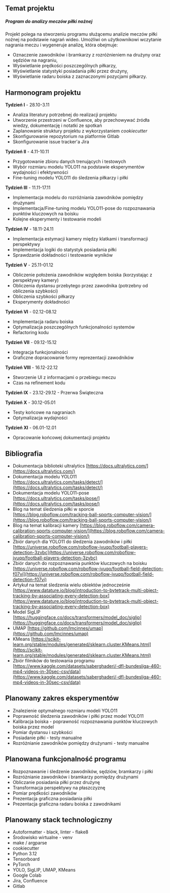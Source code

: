 ## Temat projektu

##### Program do analizy meczów piłki nożnej

Projekt polega na stworzeniu programu służącemu analizie meczów piłki nożnej na podstawie nagrań wideo. Umożliwi on użytkownikowi wczytanie nagrania meczu i wygeneruje analizę, która obejmuje:
- Oznaczenie zawodników i bramkarzy z rozróżnieniem na drużyny oraz sędziów na nagraniu,
- Wyświetlanie prędkości poszczególnych piłkarzy,
- Wyświetlanie statystyki posiadania piłki przez drużyny,
- Wyświetlanie radaru boiska z zaznaczonymi pozycjami piłkarzy.

  
## Harmonogram projektu
  

**Tydzień I** - 28.10-3.11

- Analiza literatury potrzebnej do realizacji projektu
- Utworzenie przestrzeni w Confluence, aby przechowywać źródła wiedzy, dokumentację i notatki ze spotkań
- Zaplanowanie struktury projektu z wykorzystaniem *cookiecutter*
- Skonfigurowanie repozytorium na platformie Gitlab
- Skonfigurowanie issue tracker'a Jira

**Tydzień II** - 4.11-10.11

- Przygotowanie zbioru danych trenujących i testowych
- Wybór rozmiaru modelu YOLO11 na podstawie eksperymentów wydajności i efektywności
- Fine-tuning modelu YOLO11 do śledzenia piłkarzy i piłki

**Tydzień III** - 11.11-17.11

- Implementacja modelu do rozróżniania zawodników pomiędzy drużynami
- Implementacja/Fine-tuning modelu YOLO11-pose do rozpoznawania punktów kluczowych na boisku
- Kolejne eksperymenty i testowanie modeli

**Tydzień IV** - 18.11-24.11

- Implementacja estymacji kamery między klatkami i transformacji perspektywy
- Implementacja logiki do statystyk posiadania piłki
- Sprawdzanie dokładności i testowanie wyników

**Tydzień V** - 25.11-01.12

- Obliczenie położenia zawodników względem boiska (korzystając z perspektywy kamery)
- Obliczenia dystansu przebytego przez zawodnika (potrzebny od obliczenia szybkości)
- Obliczenia szybkości piłkarzy
- Eksperymenty dokładności

**Tydzień VI** - 02.12-08.12

- Implementacja radaru boiska
- Optymalizacja poszczególnych funkcjonalności systemów
- Refactoring kodu

**Tydzień VII** - 09.12-15.12

- Integracja funkcjonalności
- Graficzne dopracowanie formy reprezentacji zawodników

**Tydzień VIII** - 16.12-22.12

- Stworzenie UI z informacjami o przebiegu meczu
- Czas na refinement kodu

**Tydzień IX** - 23.12-29.12 - Przerwa Świąteczna

**Tydzień X** - 30.12-05.01

- Testy końcowe na nagraniach
- Optymalizacja wydajności

**Tydzień XI** - 06.01-12.01

- Opracowanie końcowej dokumentacji projektu

## Bibliografia

- Dokumentacja biblioteki ultralytics [https://docs.ultralytics.com/](https://docs.ultralytics.com/)
- Dokumentacja modelu YOLO11 [https://docs.ultralytics.com/tasks/detect/](https://docs.ultralytics.com/tasks/detect/)
- Dokumentacja modelu YOLO11-pose [https://docs.ultralytics.com/tasks/pose/](https://docs.ultralytics.com/tasks/pose/)
- Blog na temat śledzenia piłki w sporcie [https://blog.roboflow.com/tracking-ball-sports-computer-vision/](https://blog.roboflow.com/tracking-ball-sports-computer-vision/)
- Blog na temat kalibracji kamery [https://blog.roboflow.com/camera-calibration-sports-computer-vision/](https://blog.roboflow.com/camera-calibration-sports-computer-vision/)
- Zbiór danych dla YOLO11 do śledzenia zawodników i piłki [https://universe.roboflow.com/roboflow-jvuqo/football-players-detection-3zvbc](https://universe.roboflow.com/roboflow-jvuqo/football-players-detection-3zvbc)
- Zbiór danych do rozpoznawania punktów kluczowych na boisku [https://universe.roboflow.com/roboflow-jvuqo/football-field-detection-f07vi](https://universe.roboflow.com/roboflow-jvuqo/football-field-detection-f07vi)
- Artykuł na temat śledzenia wielu obiektów jednocześnie [https://www.datature.io/blog/introduction-to-bytetrack-multi-object-tracking-by-associating-every-detection-box](https://www.datature.io/blog/introduction-to-bytetrack-multi-object-tracking-by-associating-every-detection-box)
- Model SigLIP [https://huggingface.co/docs/transformers/model_doc/siglip](https://huggingface.co/docs/transformers/model_doc/siglip)
- UMAP [https://github.com/lmcinnes/umap](https://github.com/lmcinnes/umap)
- KMeans [https://scikit-learn.org/stable/modules/generated/sklearn.cluster.KMeans.html](https://scikit-learn.org/stable/modules/generated/sklearn.cluster.KMeans.html)
- Zbiór filmików do testowania programu [https://www.kaggle.com/datasets/saberghaderi/-dfl-bundesliga-460-mp4-videos-in-30sec-csv/data](https://www.kaggle.com/datasets/saberghaderi/-dfl-bundesliga-460-mp4-videos-in-30sec-csv/data)

## Planowany zakres eksperymentów

- Znalezienie optymalnego rozmiaru modeli YOLO11
- Poprawność śledzenia zawodników i piłki przez model YOLO11
- Kalibracja boiska - poprawność rozpoznawania punktów kluczowych boiska przez model
- Pomiar dystansu i szybkości
- Posiadanie piłki - testy manualne
- Rozróżnianie zawodników pomiędzy drużynami - testy manualne

## Planowana funkcjonalność programu

- Rozpoznawanie i śledzenie zawodników, sędziów, bramkarzy i piłki
- Rozróżnianie zawodników i bramkarzy pomiędzy drużynami
- Obliczanie posiadania piłki przez drużynę
- Transformacja perspektywy na płaszczyznę
- Pomiar prędkości zawodników
- Prezentacja graficzna posiadania piłki
- Prezentacja graficzna radaru boiska z zawodnikami

## Planowany stack technologiczny

- Autoformatter - black, linter - flake8
- Środowisko wirtualne - venv
- make / argparse
- cookiecutter
- Python 3.12
- Tensorboard
- PyTorch
- YOLO, SigLIP, UMAP, KMeans
- Google Colab
- Jira, Confluence
- Gitlab